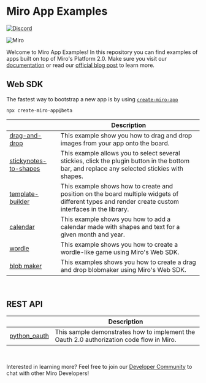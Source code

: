 # Miro App Examples

[![Discord](https://discordapp.com/api/guilds/933103778855534614/widget.png?style=shield)](https://discord.gg/bh64hJVmS5)

<img alt="Miro" src="https://github.com/miroapp/app-examples/raw/beta/assets/Banner.png" />

Welcome to Miro App Examples! In this repository you can find examples of apps built on top of Miro's Platform 2.0. Make sure you visit our [documentation](https://beta.developers.miro.com) or read our [official blog post](https://miro.com/blog/developer-platform-beta) to learn more.

## Web SDK

The fastest way to bootstrap a new app is by using [`create-miro-app`](https://www.npmjs.com/package/create-miro-app)

```
npx create-miro-app@beta
```

|                                                         | Description                                                                                                                                        |
| ------------------------------------------------------- | -------------------------------------------------------------------------------------------------------------------------------------------------- |
| [drag-and-drop](examples/drag-and-drop)                 | This example show you how to drag and drop images from your app onto the board.                                                                    |
| [stickynotes-to-shapes](examples/stickynotes-to-shapes) | This example allows you to select several stickies, click the plugin button in the bottom bar, and replace any selected stickies with shapes.      |
| [template-builder](examples/template-builder)           | This example shows how to create and position on the board multiple widgets of different types and render create custom interfaces in the library. |
| [calendar](examples/calendar)                           | This example shows you how to add a calendar made with shapes and text for a given month and year.                                                 |
| [wordle](examples/wordle)                               | This example shows you how to create a wordle-like game using Miro's Web SDK.                                                                      |
| [blob maker](examples/blob-maker)                       | This examples shows you how to create a drag and drop blobmaker using Miro's Web SDK.                                                              |

<p>&nbsp;</p>

## REST API

|                                       | Description                                                                              |
| ------------------------------------- | ---------------------------------------------------------------------------------------- |
| [python_oauth](examples/python_oauth) | This sample demonstrates how to implement the Oauth 2.0 authorization code flow in Miro. |

<p>&nbsp;</p>

Interested in learning more? Feel free to join our [Developer Community](https://bit.ly/miro-developers) to chat with other Miro Developers!
